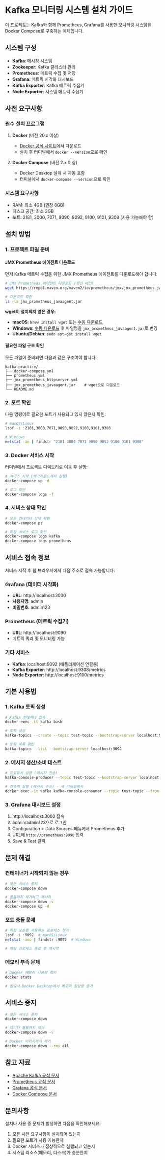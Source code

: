 # Kafka 모니터링 시스템 설치 가이드

이 프로젝트는 Kafka와 함께 Prometheus, Grafana를 사용한 모니터링 시스템을 Docker Compose로 구축하는 예제입니다.

## 시스템 구성

- **Kafka**: 메시징 시스템
- **Zookeeper**: Kafka 클러스터 관리
- **Prometheus**: 메트릭 수집 및 저장
- **Grafana**: 메트릭 시각화 대시보드
- **Kafka Exporter**: Kafka 메트릭 수집기
- **Node Exporter**: 시스템 메트릭 수집기

## 사전 요구사항

### 필수 설치 프로그램
1. **Docker** (버전 20.x 이상)
   - [Docker 공식 사이트](https://www.docker.com/get-started/)에서 다운로드
   - 설치 후 터미널에서 `docker --version`으로 확인

2. **Docker Compose** (버전 2.x 이상)
   - Docker Desktop 설치 시 자동 포함
   - 터미널에서 `docker-compose --version`으로 확인

### 시스템 요구사항
- RAM: 최소 4GB (권장 8GB)
- 디스크 공간: 최소 2GB
- 포트: 2181, 3000, 7071, 9090, 9092, 9100, 9101, 9308 (사용 가능해야 함)

## 설치 방법

### 1. 프로젝트 파일 준비

#### JMX Prometheus 에이전트 다운로드
먼저 Kafka 메트릭 수집을 위한 JMX Prometheus 에이전트를 다운로드해야 합니다:

```bash
# JMX Prometheus 에이전트 다운로드 (최신 버전)
wget https://repo1.maven.org/maven2/io/prometheus/jmx/jmx_prometheus_javaagent/0.20.0/jmx_prometheus_javaagent-0.20.0.jar -O jmx_prometheus_javaagent.jar

# 다운로드 확인
ls -la jmx_prometheus_javaagent.jar
```

**wget이 설치되지 않은 경우:**
- **macOS**: `brew install wget` 또는 [수동 다운로드](https://repo1.maven.org/maven2/io/prometheus/jmx/jmx_prometheus_javaagent/0.20.0/jmx_prometheus_javaagent-0.20.0.jar)
- **Windows**: [수동 다운로드](https://repo1.maven.org/maven2/io/prometheus/jmx/jmx_prometheus_javaagent/0.20.0/jmx_prometheus_javaagent-0.20.0.jar) 후 파일명을 `jmx_prometheus_javaagent.jar`로 변경
- **Ubuntu/Debian**: `sudo apt-get install wget`

#### 필요한 파일 구조 확인
모든 파일이 준비되면 다음과 같은 구조여야 합니다:
```
kafka-practice/
├── docker-compose.yml
├── prometheus.yml
├── jmx_prometheus_httpserver.yml
├── jmx_prometheus_javaagent.jar    # wget으로 다운로드
└── README.md
```

### 2. 포트 확인
다음 명령어로 필요한 포트가 사용되고 있지 않은지 확인:
```bash
# macOS/Linux
lsof -i :2181,3000,7071,9090,9092,9100,9101,9308

# Windows
netstat -an | findstr "2181 3000 7071 9090 9092 9100 9101 9308"
```

### 3. Docker 서비스 시작
터미널에서 프로젝트 디렉토리로 이동 후 실행:
```bash
# 서비스 시작 (백그라운드에서 실행)
docker-compose up -d

# 로그 확인
docker-compose logs -f
```

### 4. 서비스 상태 확인
```bash
# 모든 컨테이너 상태 확인
docker-compose ps

# 특정 서비스 로그 확인
docker-compose logs kafka
docker-compose logs prometheus
```

## 서비스 접속 정보

서비스 시작 후 웹 브라우저에서 다음 주소로 접속 가능합니다:

### Grafana (데이터 시각화)
- **URL**: http://localhost:3000
- **사용자명**: admin
- **비밀번호**: admin123

### Prometheus (메트릭 수집기)
- **URL**: http://localhost:9090
- 메트릭 쿼리 및 모니터링 가능

### 기타 서비스
- **Kafka**: localhost:9092 (애플리케이션 연결용)
- **Kafka Exporter**: http://localhost:9308/metrics
- **Node Exporter**: http://localhost:9100/metrics

## 기본 사용법

### 1. Kafka 토픽 생성
```bash
# Kafka 컨테이너 접속
docker exec -it kafka bash

# 토픽 생성
kafka-topics --create --topic test-topic --bootstrap-server localhost:9092 --partitions 3 --replication-factor 1

# 토픽 목록 확인
kafka-topics --list --bootstrap-server localhost:9092
```

### 2. 메시지 생산/소비 테스트
```bash
# 프로듀서 실행 (메시지 전송)
kafka-console-producer --topic test-topic --bootstrap-server localhost:9092

# 컨슈머 실행 (메시지 수신) - 새 터미널에서
docker exec -it kafka kafka-console-consumer --topic test-topic --from-beginning --bootstrap-server localhost:9092
```

### 3. Grafana 대시보드 설정
1. http://localhost:3000 접속
2. admin/admin123으로 로그인
3. Configuration > Data Sources 메뉴에서 Prometheus 추가
4. URL에 `http://prometheus:9090` 입력
5. Save & Test 클릭

## 문제 해결

### 컨테이너가 시작되지 않는 경우
```bash
# 모든 서비스 중지
docker-compose down

# 볼륨까지 제거하고 재시작
docker-compose down -v
docker-compose up -d
```

### 포트 충돌 문제
```bash
# 특정 포트를 사용하는 프로세스 찾기
lsof -i :9092  # macOS/Linux
netstat -ano | findstr :9092  # Windows

# 해당 프로세스 종료 후 재시작
```

### 메모리 부족 문제
```bash
# Docker 메모리 사용량 확인
docker stats

# 필요시 Docker Desktop에서 메모리 할당량 증가
```

## 서비스 중지

```bash
# 모든 서비스 중지
docker-compose down

# 데이터 볼륨까지 제거
docker-compose down -v

# Docker 이미지까지 제거
docker-compose down --rmi all
```

## 참고 자료

- [Apache Kafka 공식 문서](https://kafka.apache.org/documentation/)
- [Prometheus 공식 문서](https://prometheus.io/docs/)
- [Grafana 공식 문서](https://grafana.com/docs/)
- [Docker Compose 문서](https://docs.docker.com/compose/)

## 문의사항

설치나 사용 중 문제가 발생하면 다음을 확인해보세요:
1. 모든 사전 요구사항이 설치되어 있는지
2. 필요한 포트가 사용 가능한지
3. Docker 서비스가 정상적으로 실행되고 있는지
4. 시스템 리소스(메모리, 디스크)가 충분한지